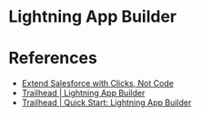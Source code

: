 # Lightning App Builder


# References

- [Extend Salesforce with Clicks, Not Code](https://help.salesforce.com/s/articleView?id=sf.extend_click_intro.htm&type=5)
- [Trailhead | Lightning App Builder](https://trailhead.salesforce.com/content/learn/modules/lightning_app_builder)
- [Trailhead | Quick Start: Lightning App Builder](https://trailhead.salesforce.com/en/content/learn/projects/quickstart-app-builder)
